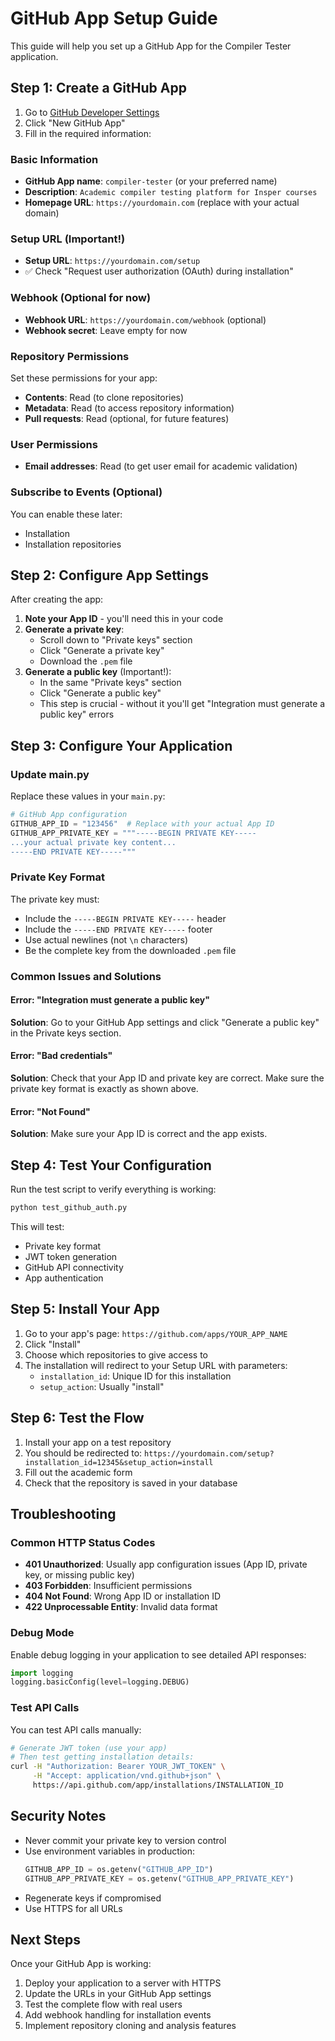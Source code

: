 # GitHub App Setup Guide

This guide will help you set up a GitHub App for the Compiler Tester application.

## Step 1: Create a GitHub App

1. Go to [GitHub Developer Settings](https://github.com/settings/apps)
2. Click "New GitHub App"
3. Fill in the required information:

### Basic Information
- **GitHub App name**: `compiler-tester` (or your preferred name)
- **Description**: `Academic compiler testing platform for Insper courses`
- **Homepage URL**: `https://yourdomain.com` (replace with your actual domain)

### Setup URL (Important!)
- **Setup URL**: `https://yourdomain.com/setup`
- ✅ Check "Request user authorization (OAuth) during installation"

### Webhook (Optional for now)
- **Webhook URL**: `https://yourdomain.com/webhook` (optional)
- **Webhook secret**: Leave empty for now

### Repository Permissions
Set these permissions for your app:
- **Contents**: Read (to clone repositories)
- **Metadata**: Read (to access repository information)
- **Pull requests**: Read (optional, for future features)

### User Permissions
- **Email addresses**: Read (to get user email for academic validation)

### Subscribe to Events (Optional)
You can enable these later:
- Installation
- Installation repositories

## Step 2: Configure App Settings

After creating the app:

1. **Note your App ID** - you'll need this in your code
2. **Generate a private key**:
   - Scroll down to "Private keys" section
   - Click "Generate a private key"
   - Download the `.pem` file
3. **Generate a public key** (Important!):
   - In the same "Private keys" section
   - Click "Generate a public key" 
   - This step is crucial - without it you'll get "Integration must generate a public key" errors

## Step 3: Configure Your Application

### Update main.py

Replace these values in your `main.py`:

```python
# GitHub App configuration
GITHUB_APP_ID = "123456"  # Replace with your actual App ID
GITHUB_APP_PRIVATE_KEY = """-----BEGIN PRIVATE KEY-----
...your actual private key content...
-----END PRIVATE KEY-----"""
```

### Private Key Format

The private key must:
- Include the `-----BEGIN PRIVATE KEY-----` header
- Include the `-----END PRIVATE KEY-----` footer  
- Use actual newlines (not `\n` characters)
- Be the complete key from the downloaded `.pem` file

### Common Issues and Solutions

#### Error: "Integration must generate a public key"
**Solution**: Go to your GitHub App settings and click "Generate a public key" in the Private keys section.

#### Error: "Bad credentials"
**Solution**: Check that your App ID and private key are correct. Make sure the private key format is exactly as shown above.

#### Error: "Not Found"
**Solution**: Make sure your App ID is correct and the app exists.

## Step 4: Test Your Configuration

Run the test script to verify everything is working:

```bash
python test_github_auth.py
```

This will test:
- Private key format
- JWT token generation
- GitHub API connectivity
- App authentication

## Step 5: Install Your App

1. Go to your app's page: `https://github.com/apps/YOUR_APP_NAME`
2. Click "Install"
3. Choose which repositories to give access to
4. The installation will redirect to your Setup URL with parameters:
   - `installation_id`: Unique ID for this installation
   - `setup_action`: Usually "install"

## Step 6: Test the Flow

1. Install your app on a test repository
2. You should be redirected to: `https://yourdomain.com/setup?installation_id=12345&setup_action=install`
3. Fill out the academic form
4. Check that the repository is saved in your database

## Troubleshooting

### Common HTTP Status Codes

- **401 Unauthorized**: Usually app configuration issues (App ID, private key, or missing public key)
- **403 Forbidden**: Insufficient permissions 
- **404 Not Found**: Wrong App ID or installation ID
- **422 Unprocessable Entity**: Invalid data format

### Debug Mode

Enable debug logging in your application to see detailed API responses:

```python
import logging
logging.basicConfig(level=logging.DEBUG)
```

### Test API Calls

You can test API calls manually:

```bash
# Generate JWT token (use your app)
# Then test getting installation details:
curl -H "Authorization: Bearer YOUR_JWT_TOKEN" \
     -H "Accept: application/vnd.github+json" \
     https://api.github.com/app/installations/INSTALLATION_ID
```

## Security Notes

- Never commit your private key to version control
- Use environment variables in production:
  ```python
  GITHUB_APP_ID = os.getenv("GITHUB_APP_ID")
  GITHUB_APP_PRIVATE_KEY = os.getenv("GITHUB_APP_PRIVATE_KEY")
  ```
- Regenerate keys if compromised
- Use HTTPS for all URLs

## Next Steps

Once your GitHub App is working:

1. Deploy your application to a server with HTTPS
2. Update the URLs in your GitHub App settings
3. Test the complete flow with real users
4. Add webhook handling for installation events
5. Implement repository cloning and analysis features
